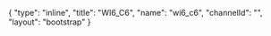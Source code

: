 {
    "type": "inline",
    "title": "WI6_C6",
    "name": "wi6_c6",
    "channelId": "",
    "layout": "bootstrap"
}
